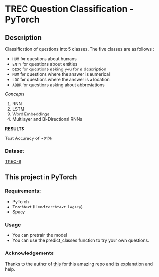 # TREC Question Classification - PyTorch
## Description
Classification of questions into 5 classes.
The five classes are as follows : 

- ```HUM``` for questions about humans
- ```ENTY``` for questions about entities
- ```DESC``` for questions asking you for a description
- ```NUM``` for questions where the answer is numerical
- ```LOC``` for questions where the answer is a location
- ```ABBR``` for questions asking about abbreviations

*Concepts*
1. RNN
2. LSTM
3. Word Embeddings
4. Multilayer and Bi-Directional RNNs

**RESULTS**

Test Accuracy of ~91%

### Dataset

[TREC-6](https://torchtext.readthedocs.io/en/latest/datasets.html)

## This project in PyTorch
### Requirements:
- PyTorch
- Torchtext (Used ```torchtext.legacy```)
- Spacy

### Usage

- You can pretrain the model
- You can use the predict_classes function to try your own questions.

### Acknowledgements 

Thanks to the author of  [this](https://github.com/bentrevett/pytorch-sentiment-analysis) for this amazing repo and its explanation and help.




